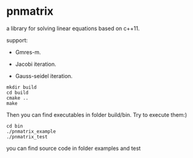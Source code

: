 # pnmatrix
a library for solving linear equations based on c++11.

support:

* Gmres-m.

* Jacobi iteration.

* Gauss-seidel iteration.

```
mkdir build
cd build
cmake ..
make
```
Then you can find executables in folder build/bin. Try to execute them:)
```
cd bin
./pnmatrix_example
./pnmatrix_test
```
you can find source code in folder examples and test
